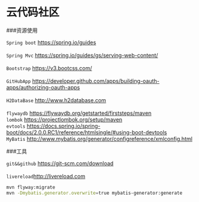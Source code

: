 # 云代码社区

###资源使用

`Spring boot` https://spring.io/guides<br>  
`Spring Mvc` https://spring.io/guides/gs/serving-web-content/<br>  
`Bootstrap` https://v3.bootcss.com/<br>  
`GitHubApp` https://developer.github.com/apps/building-oauth-apps/authorizing-oauth-apps<br>  
`H2DataBase` http://www.h2database.com<br>  
`flywaydb` https://flywaydb.org/getstarted/firststeps/maven<br>
`lombok` https://projectlombok.org/setup/maven<br>
`evtools` https://docs.spring.io/spring-boot/docs/2.0.0.RC1/reference/htmlsingle/#using-boot-devtools<br>
`MyBatis` http://www.mybatis.org/generator/configreference/xmlconfig.html

###工具

`git&&github` https://git-scm.com/download<br>  
`livereload`http://livereload.com


```bash 
mvn flyway:migrate
mvn -Dmybatis.generator.overwrite=true mybatis-generator:generate
```
